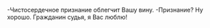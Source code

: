   -Чистосердечное признание облегчит Вашу вину.
-Признание? Ну хорошо. Гражданин судья, я Вас люблю!    